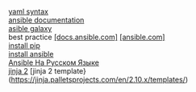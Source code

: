 [yaml syntax](https://docs.ansible.com/ansible/latest/reference_appendices/YAMLSyntax.html)    
[ansible documentation](https://docs.ansible.com/)  
[asible galaxy](https://galaxy.ansible.com/)  
best practice [[docs.ansible.com]](https://docs.ansible.com/ansible/latest/user_guide/playbooks_best_practices.html) [[ansible.com]](https://www.ansible.com/blog/ansible-best-practices-essentials)   
[install pip](https://github.com/pypa/pip/)    
[install ansible](https://docs.ansible.com/ansible-lint/installing/installing.html)  
[Ansible На Русском Языке](https://www.youtube.com/watch?v=Ck1SGolr6GI&list=PLg5SS_4L6LYufspdPupdynbMQTBnZd31N)  
[jinja 2](https://jinja.palletsprojects.com/en/2.10.x/)
[jinja 2 template}(https://jinja.palletsprojects.com/en/2.10.x/templates/)
